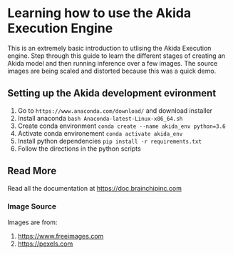# Learning how to use the Akida Execution Engine

This is an extremely basic introduction to utlising the Akida Execution engine. Step through this guide to learn the different stages of creating an Akida model and then running inference over a few images. The source images are being scaled and distorted because this was a quick demo.

## Setting up the Akida development evironment

1. Go to `https://www.anaconda.com/download/` and download installer
2. Install anaconda `bash Anaconda-latest-Linux-x86_64.sh`
3. Create conda environment `conda create --name akida_env python=3.6`
4. Activate conda environement `conda activate akida_env`
5. Install python dependencies `pip install -r requirements.txt`
6. Follow the directions in the python scripts

## Read More

Read all the documentation at https://doc.brainchipinc.com

### Image Source

Images are from:
1. https://www.freeimages.com
2. https://pexels.com
